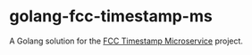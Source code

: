 # golang-fcc-timestamp-ms

A Golang solution for the [FCC Timestamp Microservice](https://curse-arrow.glitch.me/) project.